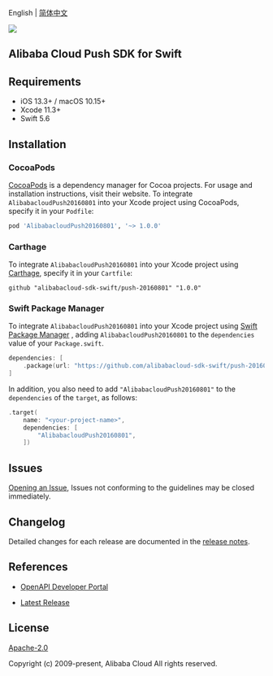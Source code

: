 English | [简体中文](README-CN.md)

![](https://aliyunsdk-pages.alicdn.com/icons/AlibabaCloud.svg)

## Alibaba Cloud Push SDK for Swift

## Requirements

- iOS 13.3+ / macOS 10.15+
- Xcode 11.3+
- Swift 5.6

## Installation

### CocoaPods

[CocoaPods](https://cocoapods.org) is a dependency manager for Cocoa projects. For usage and installation instructions, visit their website. To integrate `AlibabacloudPush20160801` into your Xcode project using CocoaPods, specify it in your `Podfile`:

```ruby
pod 'AlibabacloudPush20160801', '~> 1.0.0'
```

### Carthage

To integrate `AlibabacloudPush20160801` into your Xcode project using [Carthage](https://github.com/Carthage/Carthage), specify it in your `Cartfile`:

```ogdl
github "alibabacloud-sdk-swift/push-20160801" "1.0.0"
```

### Swift Package Manager

To integrate `AlibabacloudPush20160801` into your Xcode project using [Swift Package Manager](https://swift.org/package-manager/) , adding `AlibabacloudPush20160801` to the `dependencies` value of your `Package.swift`.

```swift
dependencies: [
    .package(url: "https://github.com/alibabacloud-sdk-swift/push-20160801.git", from: "1.0.0")
]
```

In addition, you also need to add `"AlibabacloudPush20160801"` to the `dependencies` of the `target`, as follows:

```swift
.target(
    name: "<your-project-name>",
    dependencies: [
        "AlibabacloudPush20160801",
    ])
```

## Issues

[Opening an Issue](https://github.com/alibabacloud-sdk-swift/push-20160801/issues/new), Issues not conforming to the guidelines may be closed immediately.

## Changelog

Detailed changes for each release are documented in the [release notes](./ChangeLog.txt).

## References

* [OpenAPI Developer Portal](https://next.api.alibabacloud.com/home)
- [Latest Release](https://github.com/alibabacloud-sdk-swift/push-20160801)

## License

[Apache-2.0](http://www.apache.org/licenses/LICENSE-2.0)

Copyright (c) 2009-present, Alibaba Cloud All rights reserved.
